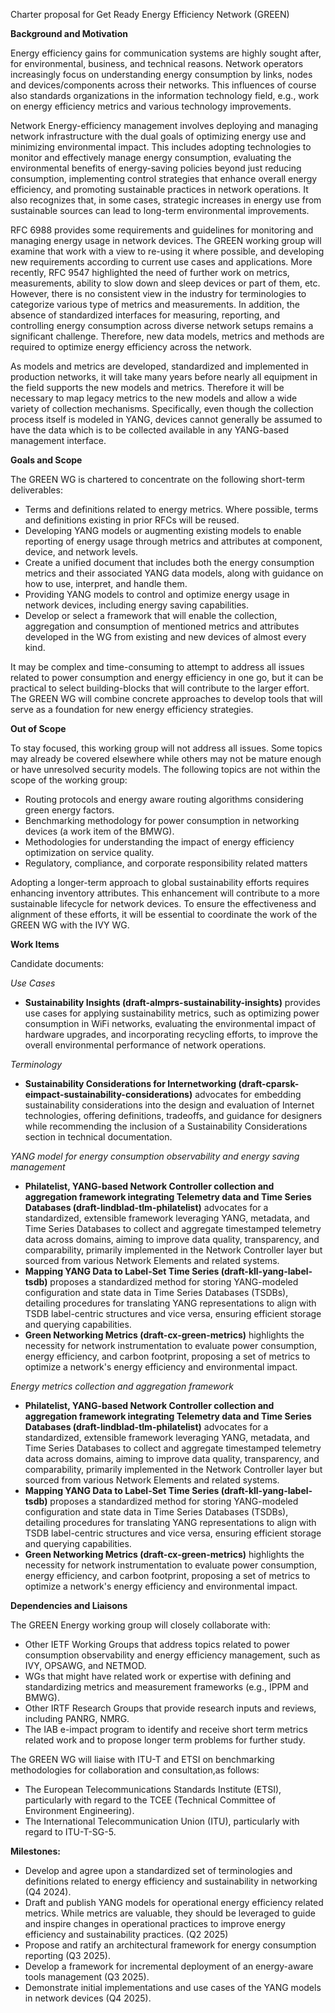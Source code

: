 Charter proposal for Get Ready Energy Efficiency Network (GREEN)

**Background and Motivation**

Energy efficiency gains for communication systems are highly sought after, for environmental, business, and technical reasons. Network operators increasingly focus on understanding energy consumption by links, nodes and devices/components across their networks. This influences of course also standards organizations in the information technology field, e.g., work on energy efficiency metrics and various technology improvements.

Network Energy-efficiency management involves deploying and managing network infrastructure with the dual goals of optimizing energy use and minimizing environmental impact. This includes adopting technologies to monitor and effectively manage energy consumption, evaluating the environmental benefits of energy-saving policies beyond just reducing consumption, implementing control strategies that enhance overall energy efficiency, and promoting sustainable practices in network operations. It also recognizes that, in some cases, strategic increases in energy use from sustainable sources can lead to long-term environmental improvements.

RFC 6988 provides some requirements and guidelines for monitoring and managing energy usage in network devices. 
The GREEN working group will examine that work with a view to re-using it where possible, and developing new requirements according to current use cases and applications. More recently, RFC 9547 highlighted the need of further work on metrics, measurements, ability to slow down and sleep devices or part of them, etc. However, there is no consistent view in the industry for terminologies to categorize various type of metrics and measurements.
In addition, the absence of standardized interfaces for measuring, reporting, and controlling energy consumption across diverse network setups remains a significant challenge. Therefore, new data models, metrics and methods are required to optimize energy efficiency across the network.

As models and metrics are developed, standardized and implemented in production networks, it will take many years before nearly all equipment in the field supports the new models and metrics. Therefore it will be necessary to map legacy metrics to the new models and allow a wide variety of collection mechanisms. Specifically, even though the collection process itself is modeled in YANG, devices cannot generally be assumed to have the data which is to be collected available in any YANG-based management interface.

**Goals and Scope**

The GREEN WG is chartered to concentrate on the following short-term deliverables:
   - Terms and definitions related to energy metrics. Where possible, terms and definitions existing in prior RFCs will be reused.
   - Developing YANG models or augmenting existing models to enable reporting of energy usage through metrics and attributes at component, device, and network levels.
   - Create a unified document that includes both the energy consumption metrics and their associated YANG data models, along with guidance on how to use, interpret, and handle them.
   - Providing YANG models to control and optimize energy usage in network devices, including energy saving capabilities. 
   - Develop or select a framework that will enable the collection, aggregation and consumption of mentioned metrics and attributes developed in the WG from existing and new devices of almost every kind.

It may be complex and time-consuming to attempt to address all issues related to power consumption and energy efficiency in one go, but it can be practical to select building-blocks that will contribute to the larger effort. The GREEN WG will combine concrete approaches to develop tools that will serve as a foundation for new energy efficiency strategies.


**Out of Scope**

To stay focused, this working group will not address all issues. Some topics may already be covered elsewhere while others may not be mature enough or have unresolved security models. The following topics are not within the scope of the working group:

   - Routing protocols and energy aware routing algorithms considering green energy factors.
   - Benchmarking methodology for power consumption in networking devices (a work item of the BMWG).
   - Methodologies for understanding the impact of energy efficiency optimization on service quality.
   - Regulatory, compliance, and corporate responsibility related matters

 Adopting a longer-term approach to global sustainability efforts requires enhancing inventory attributes. This enhancement will contribute to a more sustainable lifecycle for network devices. To ensure the effectiveness and alignment of these efforts, it will be essential to coordinate the work of the GREEN WG with the IVY WG.

**Work Items**

Candidate documents:

*Use Cases*
   - **Sustainability Insights (draft-almprs-sustainability-insights)** provides use cases for applying sustainability metrics, such as optimizing power consumption in WiFi networks, evaluating the environmental impact of hardware upgrades, and incorporating recycling efforts, to improve the overall environmental performance of network operations​.

*Terminology*
   - **Sustainability Considerations for Internetworking (draft-cparsk-eimpact-sustainability-considerations)** advocates for embedding sustainability considerations into the design and evaluation of Internet technologies, offering definitions, tradeoffs, and guidance for designers while recommending the inclusion of a Sustainability Considerations section in technical documentation.

*YANG model for energy consumption observability and energy saving management*
   - **Philatelist, YANG-based Network Controller collection and aggregation framework integrating Telemetry data and Time Series Databases (draft-lindblad-tlm-philatelist)**  advocates for a standardized, extensible framework leveraging YANG, metadata, and Time Series Databases to collect and aggregate timestamped telemetry data across domains, aiming to improve data quality, transparency, and comparability, primarily implemented in the Network Controller layer but sourced from various Network Elements and related systems.
   - **Mapping YANG Data to Label-Set Time Series (draft-kll-yang-label-tsdb)** proposes a standardized method for storing YANG-modeled configuration and state data in Time Series Databases (TSDBs), detailing procedures for translating YANG representations to align with TSDB label-centric structures and vice versa, ensuring efficient storage and querying capabilities.
   - **Green Networking Metrics (draft-cx-green-metrics)** highlights the necessity for network instrumentation to evaluate power consumption, energy efficiency, and carbon footprint, proposing a set of metrics to optimize a network's energy efficiency and environmental impact.

   
*Energy metrics collection and aggregation framework*
   - **Philatelist, YANG-based Network Controller collection and aggregation framework integrating Telemetry data and Time Series Databases (draft-lindblad-tlm-philatelist)** advocates for a standardized, extensible framework leveraging YANG, metadata, and Time Series Databases to collect and aggregate timestamped telemetry data across domains, aiming to improve data quality, transparency, and comparability, primarily implemented in the Network Controller layer but sourced from various Network Elements and related systems.
   - **Mapping YANG Data to Label-Set Time Series (draft-kll-yang-label-tsdb)** proposes a standardized method for storing YANG-modeled configuration and state data in Time Series Databases (TSDBs), detailing procedures for translating YANG representations to align with TSDB label-centric structures and vice versa, ensuring efficient storage and querying capabilities.
   - **Green Networking Metrics (draft-cx-green-metrics)** highlights the necessity for network instrumentation to evaluate power consumption, energy efficiency, and carbon footprint, proposing a set of metrics to optimize a network's energy efficiency and environmental impact.


**Dependencies and Liaisons**

The GREEN Energy working group will closely collaborate with:

   - Other IETF Working Groups that address topics related to power consumption observability and energy efficiency
     management, such as IVY, OPSAWG, and NETMOD.
   - WGs that might have related work or expertise with defining and standardizing metrics and measurement frameworks (e.g., IPPM and BMWG). 
   - Other IRTF Research Groups that provide research inputs and reviews, including PANRG, NMRG.
   - The IAB e-impact program to identify and receive short term metrics related work and to propose longer term problems for further study. 

The GREEN WG will liaise with ITU-T and ETSI on benchmarking methodologies for collaboration and consultation,as follows:

   - The European Telecommunications Standards Institute (ETSI), particularly with regard to the TCEE (Technical
     Committee of Environment Engineering).
   - The International Telecommunication Union (ITU), particularly with regard to ITU-T-SG-5.

**Milestones:** 

   - Develop and agree upon a standardized set of terminologies and definitions related to energy efficiency and sustainability in networking (Q4 2024).
   - Draft and publish YANG models for operational energy efficiency related metrics. While metrics are valuable, they should be leveraged to guide and inspire changes in operational practices to improve energy efficiency and sustainability practices. (Q2 2025)
   - Propose and ratify an architectural framework for energy consumption reporting (Q3 2025).
   - Develop a framework for incremental deployment of an energy-aware tools management (Q3 2025).
   - Demonstrate initial implementations and use cases of the YANG models in network devices (Q4 2025). 

